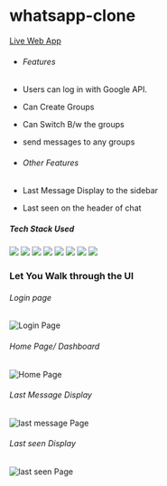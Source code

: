 # whatsapp-clone

[Live Web App](https://whatsapp-clone-53d8c.web.app/)

* ###### Features
 * Users can log in with Google API.
 * Can Create Groups
 * Can Switch B/w the groups
 * send messages to any groups
 
* ###### Other Features
 * Last Message Display to the sidebar
 * Last seen on the header of chat
 
##### Tech Stack Used
<img src = "https://img.shields.io/badge/-HTML5-E34F26?style=flat&logo=html5&logoColor=white"> <img src = "https://img.shields.io/badge/-CSS3-1572B6?style=flat&logo=css3&logoColor=white"> <img src="https://img.shields.io/badge/-JavaScript-eed718?style=flat&logo=javascript&logoColor=ffffff"> <img src="https://img.shields.io/badge/-React-000000?style=flat&logo=react&logoColor=00c8ff">   <img src="https://img.shields.io/badge/-Node.js-3C873A?style=flat&logo=Node.js&logoColor=white">   <img src="http://img.shields.io/badge/-Git-F1502F?style=flat&logo=git&logoColor=FFFFFF">   <img src="http://img.shields.io/badge/-Github-000000?style=flat&logo=github&logoColor=FFFFFF"> <img src = "https://img.shields.io/badge/-Firebase-E34F26?style=flat&logo=firebase&logoColor=white">

### Let You Walk through the UI 
###### Login page
![Login Page](https://github.com/amananku26/whatsapp-clone/blob/main/assets/login.jpg)
###### Home Page/ Dashboard
![Home Page](https://github.com/amananku26/whatsapp-clone/blob/main/assets/img1.jpg)
###### Last Message Display
![last message Page](https://github.com/amananku26/whatsapp-clone/blob/main/assets/img2.jpg)
###### Last seen Display
![last seen Page](https://github.com/amananku26/whatsapp-clone/blob/main/assets/img3.jpg)
